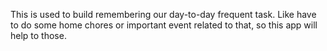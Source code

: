 This is used to build remembering our day-to-day frequent task. Like have to do some home chores or important event related to that, so this app will help to those.
